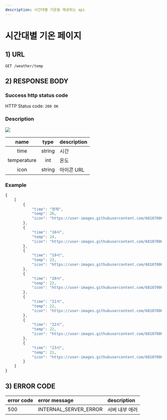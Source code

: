 ```yaml
---
description: 시간대별 기온을 제공하는 api
---
```


# 시간대별 기온 페이지

## 1) URL

```
GET /weather/temp
```

## 2\) RESPONSE BODY

### Success http status code

HTTP Status code: `200 OK`

### Description

![](https://user-images.githubusercontent.com/68107000/124440085-31d82500-ddb5-11eb-9a1e-b9cc888a4380.png)

| name | type | description |
| :---: | :---: | :--- |
| time | string | 시간 |
| temperature | int | 온도 |
|    icon     | string | 아이콘 URL  |

### Example

```javascript
{
    [
        {
            "time": "현재",
            "temp": 26,
            "icon": "https://user-images.githubusercontent.com/68107000/124224687-19f86b00-db41-11eb-9090-d2b32f38fa67.png" 
        },
        {
            "time": "18시",
            "temp": 24,
            "icon": "https://user-images.githubusercontent.com/68107000/124224687-19f86b00-db41-11eb-9090-d2b32f38fa67.png"
        },
        {
            "time": "19시",
            "temp": 23,
            "icon": "https://user-images.githubusercontent.com/68107000/124224687-19f86b00-db41-11eb-9090-d2b32f38fa67.png"
        },
        {
            "time": "20시",
            "temp": 22,
            "icon": "https://user-images.githubusercontent.com/68107000/124224687-19f86b00-db41-11eb-9090-d2b32f38fa67.png"
        },
        {
            "time": "21시",
            "temp": 22,
            "icon": "https://user-images.githubusercontent.com/68107000/124224687-19f86b00-db41-11eb-9090-d2b32f38fa67.png"
        },
        {
            "time": "22시",
            "temp": 22,
            "icon": "https://user-images.githubusercontent.com/68107000/174224687-19f86b00-db41-11eb-9090-d2b32f38fa67.png"
        },
        {
            "time": "23시",
            "temp": 21,
            "icon": "https://user-images.githubusercontent.com/68107000/174224687-19f86b00-db41-11eb-9090-d2b32f38fa67.png"
        }
    ]
}
```

## 3\) ERROR CODE

| error code | error message | description |
| :--- | :--- | :--- |
| 500 | INTERNAL\_SERVER\_ERROR | 서버 내부 에러 |

